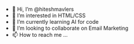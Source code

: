 - 👋 Hi, I’m @hiteshmavlers
- 👀 I’m interested in HTML/CSS
- 🌱 I’m currently learning AI for code
- 💞️ I’m looking to collaborate on Email Marketing
- 📫 How to reach me ...

<!---
hiteshmavlers/hiteshmavlers is a ✨ special ✨ repository because its `README.md` (this file) appears on your GitHub profile.
You can click the Preview link to take a look at your changes.
--->
